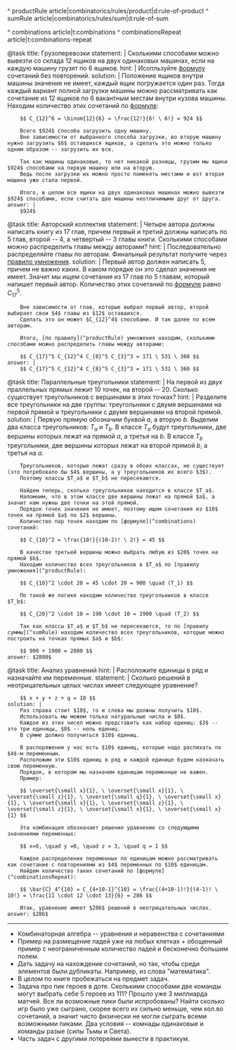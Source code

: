 ^ productRule article|combinatorics/rules/product|d:rule-of-product
^ sumRule article|combinatorics/rules/sum|d:rule-of-sum

^ combinations article|t:combinations
^ combinationsRepeat article|t:combinations-repeat

@task
    title: Грузоперевозки
    statement: |
        Сколькими способами можно вывезти со склада $12$ ящиков на двух одинаковых машинах, если на каждую машину грузят по $6$ ящиков.
    hint: |
        Исопльзуйте [формулу](^combinations) сочетаний без повторений.
    solution: |
        Положение ящиков внутри машины значения не имеет, каждый ящик погружается один раз.
        Тогда каждый вариант полной загрузки машины можно рассматривать как сочетание из $12$ ящиков по $6$ вакантным местам внутри кузова машины.
        Находим количество этих сочетаний по [формуле](^combinations):

        $$ C_{12}^6 = \binom{12}{6} = \frac{12!}{6! \ 6!} = 924 $$

        Всего $924$ способа загрузить одну машину.
        Вне зависимости от выбранного способа загрузки, во вторую машину нужно загрузить $6$ оставшихся ящиков, а сделать это можно только одним образом -- загрузить их все.

        Так как машины одинаковые, то нет никакой разницы, грузим мы ящики $924$ способами на первую машину или на вторую.
        Ведь после загрузки их можно просто поменять местами и вот вторая машина уже стала первой.

        Итого, в целом все ящики на двух одинаковых машинах можно вывезти $924$ способами, если считать две машины неотличимыми друг от друга.
    answer: |
        $924$

@task
    title: Авторский коллектив
    statement: |
        Четыре автора должны написать книгу из $17$ глав, причем первый и третий должны написать по $5$ глав, второй -- $4$, а четвертый -- $3$ главы книги. Сколькими способами можно распределить главы между авторами?
    hint: |
        Последовательно распределяйте главы по авторам.
        Финальный результат получите через [правило умножения](^combinations).
    solution: |
        Первый автор должен написать $5$, причем не важно каких.
        В каком порядке он это сделал значения не имеет.
        Значит мы ищем сочетания из $17$ глав по $5$ главам, который напишет первый автор.
        Количество этих сочетаний по [формуле](^combinations) равно $C_{17}^5$.

        Вне зависимости от глав, которые выбрал первый автор, второй выбирает свои $4$ главы из $12$ оставшихся.
        Сделать это он может $C_{12}^4$ способами. И так далее по всем авторам.

        Итого, [по правилу](^productRule) умножения находим, сколькими способами можно распределить главы между авторами:

        $$ C_{17}^5 C_{12}^4 C_{8}^5 C_{3}^3 = 171 \ 531 \ 360 $$
    answer: |
        $$ C_{17}^5 C_{12}^4 C_{8}^5 C_{3}^3 = 171 \ 531 \ 360 $$

@task
    title: Параллельные треугольники
    statement: |
        На первой из двух праллельных прямых лежит $10$ точек, на второй -- $20$.
        Сколько существует треугольников с вершинами в этих точках?
    hint: |
        Разделите все треугольники на две группы: треугольники с двумя вершинами на первой прямой и треугольники с двумя вершинами на второй прямой.
    solution: |
        Первую прямую обозначим буквой $a$, а вторую $b$.
        Выделим два класса треугольников: $T_a$ и $T_b$. В классе $T_a$ будут треугольники, две вершины которых лежат на прямой $a$, а третья на $b$.
        В классе $T_b$ треугольники, две вершины которых лежат на второй прямой $b$, а третья на $a$.

        Треугольников, которые лежат сразу в обоих классах, не существует (это потребовало бы $4$ вершины, а у треугольников их всего $3$).
        Поэтому классы $T_a$ и $T_b$ не пересекаются.

        Найдем теперь, сколько треугольников находится в классе $T_a$.
        Напомним, что в этом классе две вершины лежат на прямой $a$, а значит нам нужны две точки на этой прямой.
        Порядок точек значения не имеет, поэтому ищем сочетания из $10$ точек на прямой $a$ по $2$ вершины.
        Количество пар точек находим по [формуле](^combinations) сочетаний:

        $$ C_{10}^2 = \frac{10!}{(10-2)! \ 2!} = 45 $$

        В качестве третьей вершины можно выбрать любую из $20$ точек на прямой $b$.
        Находим количество всех треугольников в $T_a$ по [правилу умножения](^productRule):

        $$ C_{10}^2 \cdot 20 = 45 \cdot 20 = 900 \quad (T_1) $$

        По такой же логике находим количество треугольников в классе $T_b$:

        $$ C_{20}^2 \cdot 10 = 190 \cdot 10 = 1900 \quad (T_2) $$

        Так как классы $T_a$ и $T_b$ не пересекаются, то по [правилу суммы](^sumRule) находим количество всех треугольников, которые можно построить на точках прямых $a$ и $b$:

        $$ 900 + 1900 = 2800 $$
    answer: $2800$

@task
    title: Анализ уравнений
    hint: |
        Расположите единицы в ряд и назначайте им переменные.
    statement: |
        Сколько решений в неотрицательных целых числах имеет следующее уравнение?

        $$ x + y + z + q = 10 $$
    solution: |
        Раз справа стоит $10$, то и слева мы должны получить $10$.
        Использовать мы можем только натуральные числа и $0$.
        Каждое из этих чисел можно представить как набор единиц: $3$ -- это три единицы, $0$ -- ноль единиц.
        В сумме должно получиться $10$ единиц.

        В распоряжении у нас есть $10$ единиц, которые надо распихать по $4$-м переменным.
        Расположим эти $10$ единиц в ряд и каждой единице будем назначать свою переменную.
        Порядок, в котором мы назначем единицам переменные не важен.
        Пример:

        $$ \overset{\small x}{1}, \ \overset{\small x}{1}, \ \overset{\small z}{1}, \ \overset{\small q}{1}, \ \overset{\small x}{1}, \ \overset{\small x}{1}, \ \overset{\small z}{1}, \ \overset{\small z}{1}, \ \overset{\small x}{1}, \ \overset{\small x}{1} $$

        Эта комбинация обозначает решение уравнение со следующими значениями переменных:
        
        $$ x=6, \quad y =0, \quad z = 3, \quad q = 1 $$

        Каждое распределение переменных по единицам можно рассматривать как сочетание с повторениями из $4$ переменных по $10$ единицам.
        Найдем количество таких сочетаний по [формуле](^combinationsRepeat):

        $$ \bar{C}_4^{10} = C_{4+10-1}^{10} = \frac{(4+10-1)!}{(4-1)! \ 10!} = \frac{11 \cdot 12 \cdot 13}{6} = 286 $$

        Итак, уравнение имеет $286$ решений в неотрицательных числах.
    answer: $286$

---

* Комбинаторная алгебра -- уравнения и неравенства с сочетаниями
* Пример на размещение ладей уже на любых клетках + обощенный пример с неограниченным количество ладей и бесконечно большим полем.
* Дать задачу на нахождение сочетаний, но так, чтобы среди элементов были дубликаты. Например, из слова "математика".
* В целом по книге пробежаться на предмет задач.
* Задача про пик героев в доте. Сколькими способами две команды могут выбрать себе $5$ героев из 111? Прошло уже 3 миллиарда матчей. Все ли возможные пики были испробованы? Найти сколько игр было уже сыграно, скорее всего их сильно меньше, чем кол.во сочетаний, а значит чисто физически не могли сыграть всеми возможными пиками. Два условия -- комнады одинаковые и команды разые (силы Тьмы и Света).
* Часть задач с другими лотереями вынести в практикум.